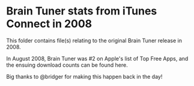 # Brain Tuner stats from iTunes Connect in 2008

This folder contains file(s) relating to the original Brain Tuner release in 2008.

In August 2008, Brain Tuner was #2 on Apple's list of Top Free Apps, and the ensuing download counts can be found here.

Big thanks to @bridger for making this happen back in the day!

